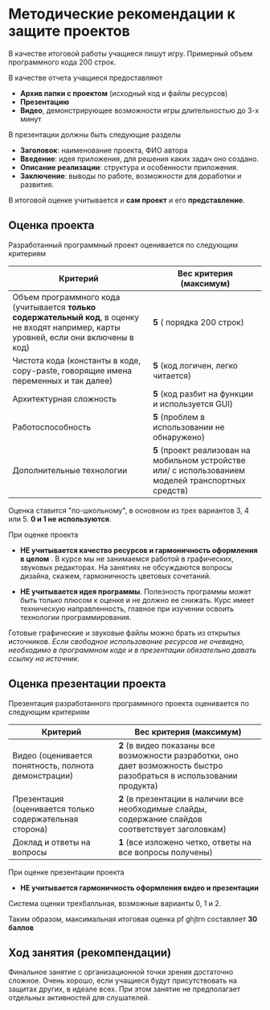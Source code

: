 # Методические рекомендации к защите проектов

В качестве итоговой работы учащиеся пишут игру. Примерный объем программного кода 200 строк.

В качестве отчета учащиеся предоставляют

* **Архив папки с проектом** (исходный код и файлы ресурсов)
* **Презентацию**
* **Видео**, демонстрирующее возможности игры длительностью до 3-х минут
 
В презентации должны быть следующие разделы

* **Заголовок**: наименование проекта, ФИО автора
* **Введение**: идея приложения, для решения каких задач оно создано.
* **Описание реализации**: структура и особенности приложения.
* **Заключение**: выводы по работе, возможности для доработки и развития.

В итоговой оценке учитывается и **сам проект** и его **представление**.

## Оценка проекта

Разработанный программный проект оценивается по следующим критериям

| Критерий                                                                                                                                 | Вес критерия (максимум)                                                                              |
|------------------------------------------------------------------------------------------------------------------------------------------|------------------------------------------------------------------------------------------------------|
| Объем программного кода (учитывается **только содержательный код**, в оценку не входят например, карты уровней, если они включены в код) | **5** ( порядка 200 строк)                                                                           |
| Чистота кода (константы в коде, copy-paste, говорящие имена переменных и так далее)                                                      | **5** (код логичен, легко читается)                                                                  |
| Архитектурная сложность                                                                                                                  | **5** (код разбит на функции и используется GUI)                                                     |
| Работоспособность                                                                                                                        | **5** (проблем в использовании не обнаружено)                                                        |  
| Дополнительные технологии                                                                                                                | **5** (проект реализован на мобильном устройстве или/ с использованием моделей транспортных средств) |  

Оценка ставится "по-школьному", в основном из трех вариантов 3, 4 или 5. 
**0 и 1 не используются**. 

При оценке проекта 
 
* **НЕ учитывается качество ресурсов и гармоничность оформления в целом** . В курсе мы не занимаемся работой в графических, звуковых редакторах. На занятиях не обсуждаются вопросы дизайна, скажем, гармоничность цветовых сочетаний.  
 
* **НЕ учитывается идея программы**. Полезность программы может быть только плюсом к оценке и не должно ее снижать. Курс имеет техническую направленность, главное при изучении освоить технологии программирования.

Готовые графические и звуковые файлы можно брать из открытых источников. *Если свободное использование ресурсов не очевидно, необходимо в программном коде и в презентации обязательно давать ссылку на источник.*


## Оценка презентации проекта

Презентация разработанного программного проекта оценивается по следующим критериям

| Критерий                                                | Вес критерия (максимум)                                                                                                         |
| ------------------------------------------------------- | ----------------------------------------------------------------------------------------------------------------------- |
| Видео (оценивается понятность, полнота демонстрации)   | **2** (в видео показаны все возможности разработки, оно дает возможность быстро разобраться в использовании продукта)  |
| Презентация (оценивается только содержательная сторона) | **2** (в презентации в наличии все необходимые слайды, содержание слайдов соответствует заголовкам)                     |
| Доклад и ответы на вопросы                              | **1** (все изложено четко, ответы на все вопросы получены)                                                              |

 При оценке презентации проекта
 
* **НЕ учитывается гармоничность оформления видео и презентации** 

Система оценки трехбалльная, возможные варианты 0, 1 и 2.

Таким образом, максимальная  итоговая оценка pf ghjtrn составляет **30 баллов** 

## Ход занятия (рекомпендации)

Финальное занятие с организационной точки зрения достаточно сложное. Очень хорошо, если учащиеся будут присутствовать на защитах других, в идеале всех. При этом занятие не предполагает отдельных активностей для слушателей. 
